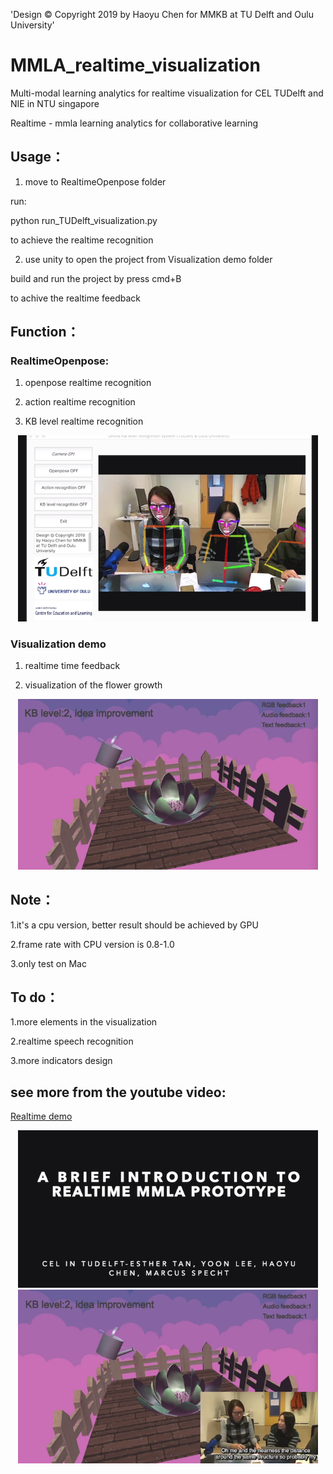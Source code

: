
'Design © Copyright 2019 by Haoyu Chen for MMKB at TU Delft and Oulu University'

MMLA_realtime_visualization
==========================

Multi-modal learning analytics for realtime visualization for CEL TUDelft and NIE in NTU singapore

Realtime - mmla learning analytics for collaborative learning


## Usage：

1. move to RealtimeOpenpose folder

run:

python run_TUDelft_visualization.py

to achieve the realtime recognition

2. use unity to open the project from Visualization demo folder

build and run the project by press cmd+B

to achive the realtime feedback


## Function：

### RealtimeOpenpose:

1. openpose realtime recognition

2. action realtime recognition

3. KB level realtime recognition

<p align="center">
    <img src="realtimerecognition.png", width="480">
</p>

### Visualization demo

1. realtime time feedback

2. visualization of the flower growth

<p align="center">
    <img src="visualizationdemo.png", width="480">
</p>

## Note：

1.it's a cpu version, better result should be achieved by GPU

2.frame rate with CPU version is 0.8-1.0

3.only test on Mac


## To do：

1.more elements in the visualization

2.realtime speech recognition

3.more indicators design


## see more from the youtube video:

[Realtime demo](https://www.youtube.com/watch?v=He0g9OeblY8)

<p align="center">
    <img src="youtube.png", width="480">
      <img src="youtube2.png", width="480">
</p>



